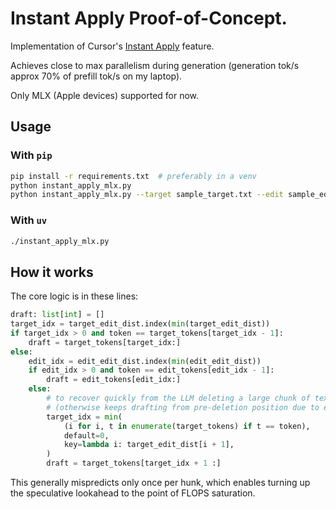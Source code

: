 # Instant Apply Proof-of-Concept.

Implementation of Cursor's [Instant Apply](https://www.cursor.com/blog/instant-apply) feature.

Achieves close to max parallelism during generation (generation tok/s approx 70% of prefill tok/s on my laptop).

Only MLX (Apple devices) supported for now.

## Usage

### With `pip`
```sh
pip install -r requirements.txt  # preferably in a venv
python instant_apply_mlx.py
python instant_apply_mlx.py --target sample_target.txt --edit sample_edit.txt mlx-community/Meta-Llama-3.1-8B-8bit
```

### With `uv`
```sh
./instant_apply_mlx.py
```

## How it works

The core logic is in these lines:
```python
draft: list[int] = []
target_idx = target_edit_dist.index(min(target_edit_dist))
if target_idx > 0 and token == target_tokens[target_idx - 1]:
    draft = target_tokens[target_idx:]
else:
    edit_idx = edit_edit_dist.index(min(edit_edit_dist))
    if edit_idx > 0 and token == edit_tokens[edit_idx - 1]:
        draft = edit_tokens[edit_idx:]
    else:
        # to recover quickly from the LLM deleting a large chunk of text
        # (otherwise keeps drafting from pre-deletion position due to edit dist)
        target_idx = min(
            (i for i, t in enumerate(target_tokens) if t == token),
            default=0,
            key=lambda i: target_edit_dist[i + 1],
        )
        draft = target_tokens[target_idx + 1 :]
```

This generally mispredicts only once per hunk, which enables turning up the speculative lookahead to the point of FLOPS saturation.
